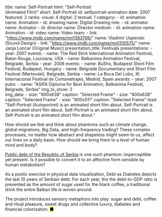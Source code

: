 title: 
    name: Self-Portrait
    html: "Self-Portrait<br>(Animated Film)"
    short: Self-Portrait
id: selfportrait-animation
date: 2007
featured: 2
ranks:
    visual: 4
    digital: 2
    textual: 1
category: 
    - id: animation
      name: Animation
    - id: drawing
      name: Digital Drawing
role:
    - id: animator
      name: Animator
    - id: director
      name: Director
medium:
    - id: animation
      name: Animation
    - id: video
      name: Video
team:
    - link: "https://www.imdb.com/name/nm1383706/"
      name: Vladimir Uspenski (Sound Design)
    - link: "https://www.imdb.com/name/nm1310575/"
      name: Janja Lončar (Original Music)
presentation_title: Festivals
presentations:
    - year: 2007
      events:
        - name: The Red Stick International Animation Festival, Baton Rouge, Louisiana, USA
        - name: Balkanima Animation Festival, Belgrade, Serbia
    - year: 2008
      events:
        - name: BuSho, Budapest Short Film Festival, Budapest, Hungary
        - name: Belgrade Documentary and Short Film Festival (Martovski), Belgrade, Serbia
        - name: La Boca Del Lobo, XI Internacional Festival de Cortometrajes, Madrid, Spain
awards:
    - year: 2007
      pubs:
        - name: "ASIFA Diploma for Best Animation, Balkanima Festival, Belgrade, Serbia"
img_to_show: 2       
img_data:
    - size: "800x638"
      caption: "Selected Frame"
    - size: "800x638"
      caption: "Selected Frame"
    - size: "800x511"
      caption: "Selected Frame"
lead: "Self-Portrait (Autoportret) is an animated short film about. Self-Portrait is an animated short film about. Self-Portrait is an animated short film about. Self-Portrait is an animated short film about."

How should we feel and think about phantoms such as climate change, global migrations, Big Data, and high-frequency trading? These complex processes, no matter how abstract and shapeless might seem to us, affect our lives on a daily basis. How should we bring them to a level of human mind and body?  

<a href='http://www.javnidug.gov.rs/eng/default.asp' target="_blank">Public debt of the Republic of Serbia</a> is one such phantom: imperceptible yet present. Is it possible to convert it to an affective form sensible by human metabolism? 

As a poetic exercise in physical data visualization, Debt as Diabetes depicts the last 10 years of Serbian debt. For each year, the the debt-to-GDP ratio is presented as the amount of sugar used for the black coffee, a traditional drink the entire Balkan life is woven around. 

The project introduces sensory metaphors into play: sugar and debt, coffee and ritual pleasure, sweet drugs and collective luxury, diabetes and financial colonization. <mark>&#9632;</mark>